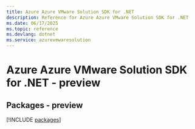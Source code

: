 ```yaml
---
title: Azure Azure VMware Solution SDK for .NET
description: Reference for Azure Azure VMware Solution SDK for .NET
ms.date: 06/17/2025
ms.topic: reference
ms.devlang: dotnet
ms.service: azurevmwaresolution
---
```

# Azure Azure VMware Solution SDK for .NET - preview
## Packages - preview
[!INCLUDE [packages](azure-vmware-solution-index.md)]